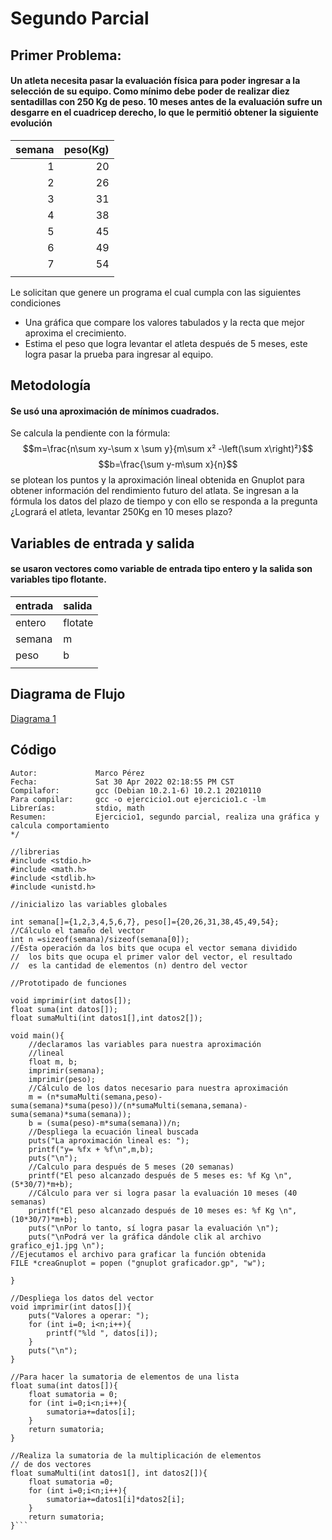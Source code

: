 # Segundo Parcial

## Primer Problema:
#### Un atleta necesita pasar la evaluación física para poder ingresar a la selección de su equipo. Como mínimo debe poder de realizar diez sentadillas con 250 Kg de peso. 10 meses antes de la evaluación sufre un desgarre en el cuadricep derecho, lo que le permitió obtener la siguiente evolución
|semana|peso(Kg)|
| ---:|---:|
|1|20|
|2|26|
|3|31|
|4|38|
|5|45|
|6|49|
|7|54|
|||
Le solicitan que genere un programa el cual cumpla con las siguientes condiciones
- Una gráfica que compare los valores tabulados y la recta que mejor aproxima el crecimiento.
- Estima el peso que logra levantar el atleta después de 5 meses, este logra pasar la prueba para ingresar al equipo.
## Metodología
#### Se usó una aproximación de mínimos cuadrados.
Se calcula la pendiente con la fórmula:
$$m=\frac{n\sum xy-\sum x \sum y}{m\sum x² -\left(\sum x\right)²}$$
$$b=\frac{\sum y-m\sum x}{n}$$ 
se plotean los puntos y la aproximación lineal obtenida en Gnuplot para obtener información del rendimiento futuro del atlata.
Se ingresan a la fórmula los datos del plazo de tiempo y con ello se responda a la pregunta ¿Logrará el atleta, levantar 250Kg en 10 meses plazo?
## Variables de entrada y salida
#### se usaron vectores como variable de entrada tipo entero y la salida son variables tipo flotante.
|entrada|salida|
|:---|:---|
|entero|flotate|
|semana|m|
|peso|b|
|||
## Diagrama de Flujo
[Diagrama 1](https://github.com/Marco18Dic/2022LabSimu-201908463/blob/main/segundo%20parcial/Diagrama%20de%20Flujo%201.JPG)
## Código
```/*
Autor:             Marco Pérez
Fecha:             Sat 30 Apr 2022 02:18:55 PM CST
Compilafor:        gcc (Debian 10.2.1-6) 10.2.1 20210110
Para compilar:     gcc -o ejercicio1.out ejercicio1.c -lm
Librerías:         stdio, math
Resumen:           Ejercicio1, segundo parcial, realiza una gráfica y calcula comportamiento
*/

//librerias
#include <stdio.h>
#include <math.h>
#include <stdlib.h>
#include <unistd.h>

//inicializo las variables globales

int semana[]={1,2,3,4,5,6,7}, peso[]={20,26,31,38,45,49,54};
//Cálculo el tamaño del vector
int n =sizeof(semana)/sizeof(semana[0]);
//Ésta operación da los bits que ocupa el vector semana dividido 
//  los bits que ocupa el primer valor del vector, el resultado
//  es la cantidad de elementos (n) dentro del vector

//Prototipado de funciones

void imprimir(int datos[]);
float suma(int datos[]);
float sumaMulti(int datos1[],int datos2[]);

void main(){
    //declaramos las variables para nuestra aproximación
    //lineal
    float m, b;
    imprimir(semana);
    imprimir(peso);
    //Cálculo de los datos necesario para nuestra aproximación
    m = (n*sumaMulti(semana,peso)-suma(semana)*suma(peso))/(n*sumaMulti(semana,semana)-suma(semana)*suma(semana));
    b = (suma(peso)-m*suma(semana))/n;
    //Despliega la ecuación lineal buscada
    puts("La aproximación lineal es: ");
    printf("y= %fx + %f\n",m,b);
    puts("\n");
    //Calculo para después de 5 meses (20 semanas)
    printf("El peso alcanzado después de 5 meses es: %f Kg \n",(5*30/7)*m+b);
    //Cálculo para ver si logra pasar la evaluación 10 meses (40 semanas)
    printf("El peso alcanzado después de 10 meses es: %f Kg \n",(10*30/7)*m+b);
    puts("\nPor lo tanto, sí logra pasar la evaluación \n");
    puts("\nPodrá ver la gráfica dándole clik al archivo grafico_ej1.jpg \n");
//Ejecutamos el archivo para graficar la función obtenida
FILE *creaGnuplot = popen ("gnuplot graficador.gp", "w");

}

//Despliega los datos del vector
void imprimir(int datos[]){
    puts("Valores a operar: ");
    for (int i=0; i<n;i++){
        printf("%ld ", datos[i]);
    }
    puts("\n");
}

//Para hacer la sumatoria de elementos de una lista
float suma(int datos[]){
    float sumatoria = 0;
    for (int i=0;i<n;i++){
        sumatoria+=datos[i];
    }
    return sumatoria;
}

//Realiza la sumatoria de la multiplicación de elementos
// de dos vectores
float sumaMulti(int datos1[], int datos2[]){
    float sumatoria =0;
    for (int i=0;i<n;i++){
        sumatoria+=datos1[i]*datos2[i];
    }
    return sumatoria;
}```

